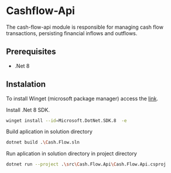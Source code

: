 # Cashflow-Api

The cash-flow-api module is responsible for managing cash flow transactions, persisting financial inflows and outflows.

## Prerequisites
- .Net 8

## Instalation

To install Winget (microsoft package manager) access the [link](https://learn.microsoft.com/pt-br/windows/package-manager/winget/#install-winget).


Install .Net 8 SDK.
```sh
winget install --id=Microsoft.DotNet.SDK.8  -e
```

Build aplication in solution directory
```sh
dotnet build .\Cash.Flow.sln
```

Run aplication in solution directory in project directory
```sh
dotnet run --project .\src\Cash.Flow.Api\Cash.Flow.Api.csproj
```

